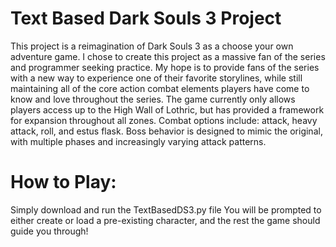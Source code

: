 # Text Based Dark Souls 3 Project
 This project is a reimagination of Dark Souls 3 as a choose your own adventure game. I chose to create this project as a massive fan of the series and programmer seeking practice. My hope is to provide fans of the series with a new way to experience one of their favorite storylines, while still maintaining all of the core action combat elements players have come to know and love throughout the series. The game currently only allows players access up to the High Wall of Lothric, but has provided a framework for expansion throughout all zones. Combat options include: attack, heavy attack, roll, and estus flask. Boss behavior is designed to mimic the original, with multiple phases and increasingly varying attack patterns. 
 
 # How to Play:
 Simply download and run the TextBasedDS3.py file
 You will be prompted to either create or load a pre-existing character, and the rest the game should guide you through!
 
